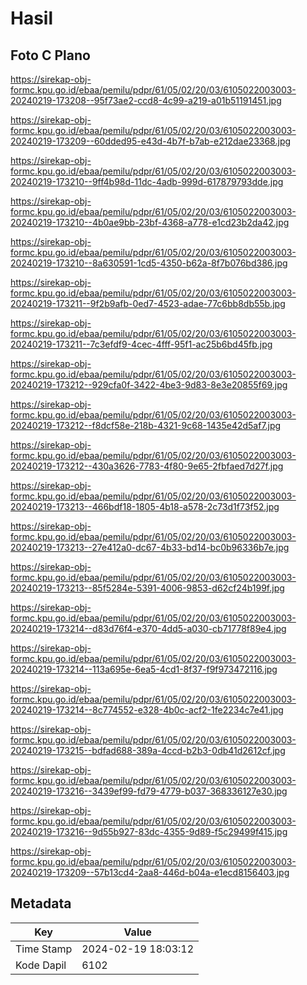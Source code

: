 # Hasil

## Foto C Plano

https://sirekap-obj-formc.kpu.go.id/ebaa/pemilu/pdpr/61/05/02/20/03/6105022003003-20240219-173208--95f73ae2-ccd8-4c99-a219-a01b51191451.jpg

https://sirekap-obj-formc.kpu.go.id/ebaa/pemilu/pdpr/61/05/02/20/03/6105022003003-20240219-173209--60dded95-e43d-4b7f-b7ab-e212dae23368.jpg

https://sirekap-obj-formc.kpu.go.id/ebaa/pemilu/pdpr/61/05/02/20/03/6105022003003-20240219-173210--9ff4b98d-11dc-4adb-999d-617879793dde.jpg

https://sirekap-obj-formc.kpu.go.id/ebaa/pemilu/pdpr/61/05/02/20/03/6105022003003-20240219-173210--4b0ae9bb-23bf-4368-a778-e1cd23b2da42.jpg

https://sirekap-obj-formc.kpu.go.id/ebaa/pemilu/pdpr/61/05/02/20/03/6105022003003-20240219-173210--8a630591-1cd5-4350-b62a-8f7b076bd386.jpg

https://sirekap-obj-formc.kpu.go.id/ebaa/pemilu/pdpr/61/05/02/20/03/6105022003003-20240219-173211--9f2b9afb-0ed7-4523-adae-77c6bb8db55b.jpg

https://sirekap-obj-formc.kpu.go.id/ebaa/pemilu/pdpr/61/05/02/20/03/6105022003003-20240219-173211--7c3efdf9-4cec-4fff-95f1-ac25b6bd45fb.jpg

https://sirekap-obj-formc.kpu.go.id/ebaa/pemilu/pdpr/61/05/02/20/03/6105022003003-20240219-173212--929cfa0f-3422-4be3-9d83-8e3e20855f69.jpg

https://sirekap-obj-formc.kpu.go.id/ebaa/pemilu/pdpr/61/05/02/20/03/6105022003003-20240219-173212--f8dcf58e-218b-4321-9c68-1435e42d5af7.jpg

https://sirekap-obj-formc.kpu.go.id/ebaa/pemilu/pdpr/61/05/02/20/03/6105022003003-20240219-173212--430a3626-7783-4f80-9e65-2fbfaed7d27f.jpg

https://sirekap-obj-formc.kpu.go.id/ebaa/pemilu/pdpr/61/05/02/20/03/6105022003003-20240219-173213--466bdf18-1805-4b18-a578-2c73d1f73f52.jpg

https://sirekap-obj-formc.kpu.go.id/ebaa/pemilu/pdpr/61/05/02/20/03/6105022003003-20240219-173213--27e412a0-dc67-4b33-bd14-bc0b96336b7e.jpg

https://sirekap-obj-formc.kpu.go.id/ebaa/pemilu/pdpr/61/05/02/20/03/6105022003003-20240219-173213--85f5284e-5391-4006-9853-d62cf24b199f.jpg

https://sirekap-obj-formc.kpu.go.id/ebaa/pemilu/pdpr/61/05/02/20/03/6105022003003-20240219-173214--d83d76f4-e370-4dd5-a030-cb71778f89e4.jpg

https://sirekap-obj-formc.kpu.go.id/ebaa/pemilu/pdpr/61/05/02/20/03/6105022003003-20240219-173214--113a695e-6ea5-4cd1-8f37-f9f973472116.jpg

https://sirekap-obj-formc.kpu.go.id/ebaa/pemilu/pdpr/61/05/02/20/03/6105022003003-20240219-173214--8c774552-e328-4b0c-acf2-1fe2234c7e41.jpg

https://sirekap-obj-formc.kpu.go.id/ebaa/pemilu/pdpr/61/05/02/20/03/6105022003003-20240219-173215--bdfad688-389a-4ccd-b2b3-0db41d2612cf.jpg

https://sirekap-obj-formc.kpu.go.id/ebaa/pemilu/pdpr/61/05/02/20/03/6105022003003-20240219-173216--3439ef99-fd79-4779-b037-368336127e30.jpg

https://sirekap-obj-formc.kpu.go.id/ebaa/pemilu/pdpr/61/05/02/20/03/6105022003003-20240219-173216--9d55b927-83dc-4355-9d89-f5c29499f415.jpg

https://sirekap-obj-formc.kpu.go.id/ebaa/pemilu/pdpr/61/05/02/20/03/6105022003003-20240219-173209--57b13cd4-2aa8-446d-b04a-e1ecd8156403.jpg


## Metadata

| Key        | Value               |
| ---------- | ------------------- |
| Time Stamp | 2024-02-19 18:03:12 |
| Kode Dapil | 6102                |



